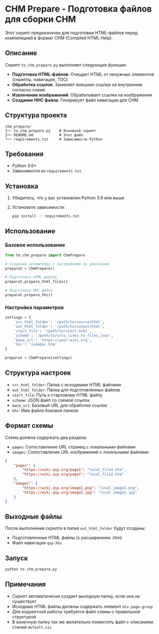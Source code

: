 # CHM Prepare - Подготовка файлов для сборки CHM

Этот скрипт предназначен для подготовки HTML-файлов перед компиляцией в формат CHM (Compiled HTML Help).

## Описание

Скрипт `to_chm_prepare.py` выполняет следующие функции:

- **Подготовка HTML-файлов**: Очищает HTML от ненужных элементов (скрипты, навигация, TOC)
- **Обработка ссылок**: Заменяет внешние ссылки на внутренние согласно схеме
- **Извлечение изображений**: Обрабатывает ссылки на изображения
- **Создание HHC файла**: Генерирует файл навигации для CHM

## Структура проекта

```none
chm_prepare/
├── to_chm_prepare.py    # Основной скрипт
├── README.md            # Этот файл
└── requirements.txt     # Зависимости Python
```

## Требования

- Python 3.6+
- Зависимости из `requirements.txt`

## Установка

1. Убедитесь, что у вас установлен Python 3.6 или выше
2. Установите зависимости:

   ```bash
   pip install -r requirements.txt
   ```

## Использование

### Базовое использование

```python
from to_chm_prepare import ChmPrepare

# Создание экземпляра с настройками по умолчанию
preparat = ChmPrepare()

# Подготовка HTML файлов
preparat.prepare_html_files()

# Подготовка HHC файла
preparat.prepare_hhc()
```

### Настройка параметров

```python
settings = {
    'src_html_folder': '/path/to/source/html',
    'out_html_folder': '/path/to/output/html',
    'start_file': '/path/to/start.html',
    'scheme': '/path/to/urls_links_to_files.json',
    'base_url': 'https://your-wiki.org',
    'hhc': 'sidebar.htm'
}

preparat = ChmPrepare(settings)
```

## Структура настроек

- `src_html_folder`: Папка с исходными HTML файлами
- `out_html_folder`: Папка для подготовленных файлов
- `start_file`: Путь к стартовому HTML файлу
- `scheme`: JSON файл со схемой ссылок
- `base_url`: Базовый URL для обработки ссылок
- `hhc`: Имя файла боковой панели

## Формат схемы

Схема должна содержать два раздела:

- `pages`: Сопоставление URL страниц с локальными файлами
- `images`: Сопоставление URL изображений с локальными файлами

```json
{
    "pages": {
        "https://wiki.qsp.org/page1": "local_file1.htm",
        "https://wiki.qsp.org/page2": "local_file2.htm"
    },
    "images": {
        "https://wiki.qsp.org/image1.png": "local_image1.png",
        "https://wiki.qsp.org/image2.jpg": "local_image2.jpg"
    }
}
```

## Выходные файлы

После выполнения скрипта в папке `out_html_folder` будут созданы:

- Подготовленные HTML файлы (с расширением .htm)
- Файл навигации `qsp.hhc`

## Запуск

```bash
python to_chm_prepare.py
```

## Примечания

- Скрипт автоматически создает выходную папку, если она не существует
- Исходные HTML файлы должны содержать элемент `div.page.group`
- Для корректной работы требуется файл схемы с правильной структурой
- В конечную папку так же желательно поместить файл с описанием стилей `default.css`

